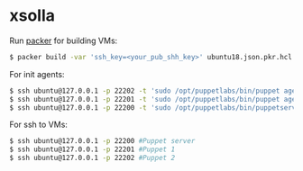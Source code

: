 # xsolla

Run [packer](https://www.packer.io/downloads) for building VMs:
```bash
$ packer build -var 'ssh_key=<your_pub_shh_key>' ubuntu18.json.pkr.hcl
```


For init agents:
```bash
$ ssh ubuntu@127.0.0.1 -p 22202 -t 'sudo /opt/puppetlabs/bin/puppet agent -t'
$ ssh ubuntu@127.0.0.1 -p 22201 -t 'sudo /opt/puppetlabs/bin/puppet agent -t'
$ ssh ubuntu@127.0.0.1 -p 22200 -t 'sudo /opt/puppetlabs/bin/puppetserver ca sign --all'
```

For ssh to VMs:
```bash
$ ssh ubuntu@127.0.0.1 -p 22200 #Puppet server
$ ssh ubuntu@127.0.0.1 -p 22201 #Puppet 1
$ ssh ubuntu@127.0.0.1 -p 22202 #Puppet 2
```
